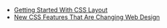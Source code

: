 - [Getting Started With CSS Layout](https://www.smashingmagazine.com/2018/05/guide-css-layout/)
- [New CSS Features That Are Changing Web Design](https://www.smashingmagazine.com/2018/05/future-of-web-design/)
